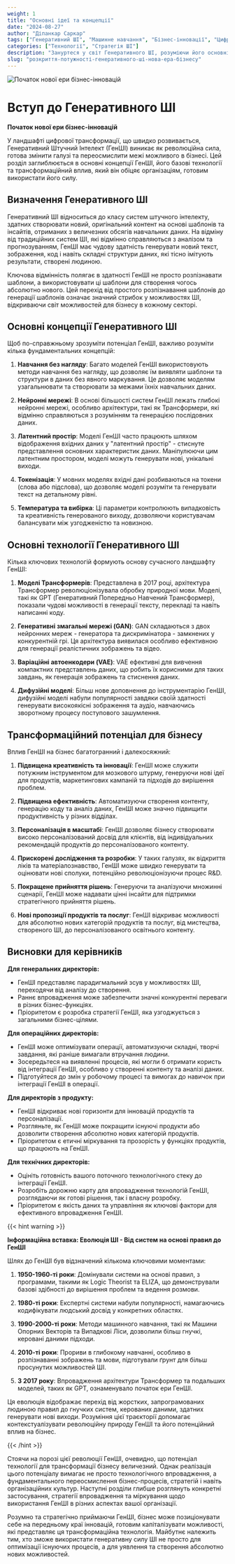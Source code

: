 ```yaml
---
weight: 1
title: "Основні ідеї та концепції"
date: "2024-08-27"
author: "Діпанкар Саркар"
tags: ["Генеративний ШІ", "Машинне навчання", "Бізнес-інновації", "Цифрова трансформація"]
categories: ["Технології", "Стратегія ШІ"]
description: "Зануртеся у світ Генеративного ШІ, розуміючи його основні концепції, технології та трансформаційний потенціал для бізнесу в різних галузях."
slug: "розкриття-потужності-генеративного-ші-нова-ера-бізнесу"
---
```


![Початок нової ери бізнес-інновацій](/1.png)

# Вступ до Генеративного ШІ
**Початок нової ери бізнес-інновацій**

У ландшафті цифрової трансформації, що швидко розвивається, Генеративний Штучний Інтелект (ГенШІ) виникає як революційна сила, готова змінити галузі та переосмислити межі можливого в бізнесі. Цей розділ заглиблюється в основні концепції ГенШІ, його базові технології та трансформаційний вплив, який він обіцяє організаціям, готовим використати його силу.

## Визначення Генеративного ШІ

Генеративний ШІ відноситься до класу систем штучного інтелекту, здатних створювати новий, оригінальний контент на основі шаблонів та інсайтів, отриманих з величезних обсягів навчальних даних. На відміну від традиційних систем ШІ, які відмінно справляються з аналізом та прогнозуванням, ГенШІ має чудову здатність генерувати новий текст, зображення, код і навіть складні структури даних, які тісно імітують результати, створені людиною.

Ключова відмінність полягає в здатності ГенШІ не просто розпізнавати шаблони, а використовувати ці шаблони для створення чогось абсолютно нового. Цей перехід від простого розпізнавання шаблонів до генерації шаблонів означає значний стрибок у можливостях ШІ, відкриваючи світ можливостей для бізнесу в кожному секторі.

## Основні концепції Генеративного ШІ

Щоб по-справжньому зрозуміти потенціал ГенШІ, важливо розуміти кілька фундаментальних концепцій:

1. **Навчання без нагляду**: Багато моделей ГенШІ використовують методи навчання без нагляду, що дозволяє їм виявляти шаблони та структури в даних без явного маркування. Це дозволяє моделям узагальнювати та створювати за межами їхніх навчальних даних.

2. **Нейронні мережі**: В основі більшості систем ГенШІ лежать глибокі нейронні мережі, особливо архітектури, такі як Трансформери, які відмінно справляються з розумінням та генерацією послідовних даних.

3. **Латентний простір**: Моделі ГенШІ часто працюють шляхом відображення вхідних даних у "латентний простір" - стиснуте представлення основних характеристик даних. Маніпулюючи цим латентним простором, моделі можуть генерувати нові, унікальні виходи.

4. **Токенізація**: У мовних моделях вхідні дані розбиваються на токени (слова або підслова), що дозволяє моделі розуміти та генерувати текст на детальному рівні.

5. **Температура та вибірка**: Ці параметри контролюють випадковість та креативність генерованого виходу, дозволяючи користувачам балансувати між узгодженістю та новизною.

## Основні технології Генеративного ШІ

Кілька ключових технологій формують основу сучасного ландшафту ГенШІ:

1. **Моделі Трансформерів**: Представлена в 2017 році, архітектура Трансформер революціонізувала обробку природної мови. Моделі, такі як GPT (Генеративний Попередньо Навчений Трансформер), показали чудові можливості в генерації тексту, перекладі та навіть написанні коду.

2. **Генеративні змагальні мережі (GAN)**: GAN складаються з двох нейронних мереж - генератора та дискримінатора - замкнених у конкурентній грі. Ця архітектура виявилася особливо ефективною для генерації реалістичних зображень та відео.

3. **Варіаційні автоенкодери (VAE)**: VAE ефективні для вивчення компактних представлень даних, що робить їх корисними для таких завдань, як генерація зображень та стиснення даних.

4. **Дифузійні моделі**: Більш нове доповнення до інструментарію ГенШІ, дифузійні моделі набули популярності завдяки своїй здатності генерувати високоякісні зображення та аудіо, навчаючись зворотному процесу поступового зашумлення.

## Трансформаційний потенціал для бізнесу

Вплив ГенШІ на бізнес багатогранний і далекосяжний:

1. **Підвищена креативність та інновації**: ГенШІ може служити потужним інструментом для мозкового штурму, генеруючи нові ідеї для продуктів, маркетингових кампаній та підходів до вирішення проблем.

2. **Підвищена ефективність**: Автоматизуючи створення контенту, генерацію коду та аналіз даних, ГенШІ може значно підвищити продуктивність у різних відділах.

3. **Персоналізація в масштабі**: ГенШІ дозволяє бізнесу створювати високо персоналізований досвід для клієнтів, від індивідуальних рекомендацій продуктів до персоналізованого контенту.

4. **Прискорені дослідження та розробки**: У таких галузях, як відкриття ліків та матеріалознавство, ГенШІ може швидко генерувати та оцінювати нові сполуки, потенційно революціонізуючи процес R&D.

5. **Покращене прийняття рішень**: Генеруючи та аналізуючи множинні сценарії, ГенШІ може надавати цінні інсайти для підтримки стратегічного прийняття рішень.

6. **Нові пропозиції продуктів та послуг**: ГенШІ відкриває можливості для абсолютно нових категорій продуктів та послуг, від мистецтва, створеного ШІ, до персоналізованого освітнього контенту.

## Висновки для керівників

**Для генеральних директорів:**
- ГенШІ представляє парадигмальний зсув у можливостях ШІ, переходячи від аналізу до створення.
- Раннє впровадження може забезпечити значні конкурентні переваги в різних бізнес-функціях.
- Пріоритетом є розробка стратегії ГенШІ, яка узгоджується з загальними бізнес-цілями.

**Для операційних директорів:**
- ГенШІ може оптимізувати операції, автоматизуючи складні, творчі завдання, які раніше вимагали втручання людини.
- Зосередьтеся на виявленні процесів, які могли б отримати користь від інтеграції ГенШІ, особливо у створенні контенту та аналізі даних.
- Підготуйтеся до змін у робочому процесі та вимогах до навичок при інтеграції ГенШІ в операції.

**Для директорів з продукту:**
- ГенШІ відкриває нові горизонти для інновацій продуктів та персоналізації.
- Розгляньте, як ГенШІ може покращити існуючі продукти або дозволити створення абсолютно нових категорій продуктів.
- Пріоритетом є етичні міркування та прозорість у функціях продуктів, що працюють на ГенШІ.

**Для технічних директорів:**
- Оцініть готовність вашого поточного технологічного стеку до інтеграції ГенШІ.
- Розробіть дорожню карту для впровадження технологій ГенШІ, розглядаючи як готові рішення, так і власну розробку.
- Пріоритетом є якість даних та управління як ключові фактори для ефективного впровадження ГенШІ.

{{< hint warning >}}

**Інформаційна вставка: Еволюція ШІ - Від систем на основі правил до ГенШІ**

Шлях до ГенШІ був відзначений кількома ключовими моментами:

1. **1950-1960-ті роки**: Домінували системи на основі правил, з програмами, такими як Logic Theorist та ELIZA, що демонстрували базові здібності до вирішення проблем та ведення розмови.

2. **1980-ті роки**: Експертні системи набули популярності, намагаючись кодифікувати людський досвід у конкретних областях.

3. **1990-2000-ті роки**: Методи машинного навчання, такі як Машини Опорних Векторів та Випадкові Ліси, дозволили більш гнучкі, керовані даними підходи.

4. **2010-ті роки**: Прориви в глибокому навчанні, особливо в розпізнаванні зображень та мови, підготували ґрунт для більш просунутих можливостей ШІ.

5. **З 2017 року**: Впровадження архітектури Трансформер та подальших моделей, таких як GPT, ознаменувало початок ери ГенШІ.

Ця еволюція відображає перехід від жорстких, запрограмованих людиною правил до гнучких систем, керованих даними, здатних генерувати нові виходи. Розуміння цієї траєкторії допомагає контекстуалізувати революційну природу ГенШІ та його потенційний вплив на бізнес.

{{< /hint >}}

Стоячи на порозі цієї революції ГенШІ, очевидно, що потенціал технології для трансформації бізнесу величезний. Однак реалізація цього потенціалу вимагає не просто технологічного впровадження, а фундаментального переосмислення бізнес-процесів, стратегій і навіть організаційних культур. Наступні розділи глибше розглянуть конкретні застосування, стратегії впровадження та міркування щодо використання ГенШІ в різних аспектах вашої організації.

Розумно та стратегічно приймаючи ГенШІ, бізнес може позиціонувати себе на передньому краї інновацій, готовим капіталізувати можливості, які представляє ця трансформаційна технологія. Майбутнє належить тим, хто зможе використати генеративну силу ШІ не просто для оптимізації існуючих процесів, а для уявлення та створення абсолютно нових можливостей.